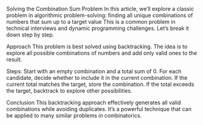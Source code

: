 Solving the Combination Sum Problem
In this article, we’ll explore a classic problem in algorithmic problem-solving: 
finding all unique combinations of numbers that sum up to a target value
This is a common problem in technical interviews and dynamic programming challenges. Let’s break it down step by step.

Approach
This problem is best solved using backtracking. The idea is to explore all possible combinations of numbers and add only valid ones to the result.

Steps:
Start with an empty combination and a total sum of 0.
For each candidate, decide whether to include it in the current combination.
If the current total matches the target, store the combination.
If the total exceeds the target, backtrack to explore other possibilities.

Conclusion
This backtracking approach effectively generates all valid combinations while avoiding duplicates. 
It’s a powerful technique that can be applied to many similar problems in combinatorics.






